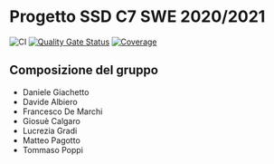 # Progetto SSD C7 SWE 2020/2021
![CI](https://github.com/MercurySeven/project-SSD/workflows/CI/badge.svg)
[![Quality Gate Status](https://sonarcloud.io/api/project_badges/measure?project=MercurySeven_project-SSD&metric=alert_status)](https://sonarcloud.io/dashboard?id=MercurySeven_project-SSD)
[![Coverage](https://sonarcloud.io/api/project_badges/measure?project=MercurySeven_project-SSD&metric=coverage)](https://sonarcloud.io/dashboard?id=MercurySeven_project-SSD)

## Composizione del gruppo
- Daniele Giachetto
- Davide Albiero
- Francesco De Marchi
- Giosuè Calgaro
- Lucrezia Gradi
- Matteo Pagotto
- Tommaso Poppi
